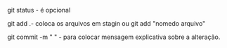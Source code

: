 git status - é opcional

git add .- coloca os arquivos em stagin ou git add "nomedo arquivo"

git commit -m " " - para colocar mensagem explicativa sobre a alteração.


